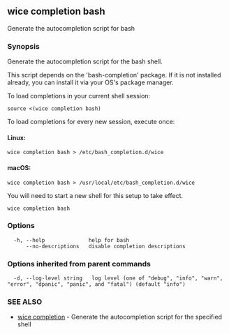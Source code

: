 ## wice completion bash

Generate the autocompletion script for bash

### Synopsis

Generate the autocompletion script for the bash shell.

This script depends on the 'bash-completion' package.
If it is not installed already, you can install it via your OS's package manager.

To load completions in your current shell session:

	source <(wice completion bash)

To load completions for every new session, execute once:

#### Linux:

	wice completion bash > /etc/bash_completion.d/wice

#### macOS:

	wice completion bash > /usr/local/etc/bash_completion.d/wice

You will need to start a new shell for this setup to take effect.


```
wice completion bash
```

### Options

```
  -h, --help              help for bash
      --no-descriptions   disable completion descriptions
```

### Options inherited from parent commands

```
  -d, --log-level string   log level (one of "debug", "info", "warn", "error", "dpanic", "panic", and "fatal") (default "info")
```

### SEE ALSO

* [wice completion](wice_completion.md)	 - Generate the autocompletion script for the specified shell

